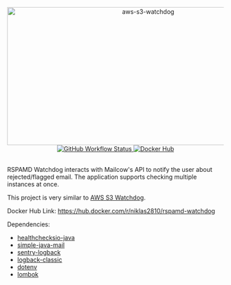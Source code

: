 <div style="width:100%;padding:0px;margin:0px" align="center">
    <img src="https://socialify.git.ci/niklas2810/rspamd-watchdog/image?description=1&font=Rokkitt&language=1&owner=1&pattern=Brick%20Wall&theme=Dark" alt="aws-s3-watchdog" width="640" height="320" />
    <br>
    <a href="https://github.com/niklas2810/rspamd-watchdog/actions">
        <img alt="GitHub Workflow Status" src="https://img.shields.io/github/workflow/status/niklas2810/rspamd-watchdog/Build%20Main%20Branch%20&%20Docker%20Image?logo=github&style=for-the-badge">
    </a>
     <a href="https://hub.docker.com/r/niklas2810/rspamd-watchdog">
        <img alt="Docker Hub" src="https://img.shields.io/codacy/grade/2d9dd890a9d74522a875841dbc040142?logo=codacy&style=for-the-badge"/>
     </a>
    <br>
    <br>   
</div>

RSPAMD Watchdog interacts with Mailcow's API to notify the user about rejected/flagged email.
The application supports checking multiple instances at once.

This project is very similar to [AWS S3 Watchdog](https://github.com/niklas2810/aws-s3-watchdog).

Docker Hub Link: https://hub.docker.com/r/niklas2810/rspamd-watchdog

Dependencies:

- [healthchecksio-java](https://github.com/niklas2810/healthchecksio-java)
- [simple-java-mail](https://github.com/bbottema/simple-java-mail)
- [sentry-logback](https://github.com/getsentry/sentry-java)
- [logback-classic](http://logback.qos.ch)
- [dotenv](https://github.com/cdimascio/dotenv-java) 
- [lombok](https://github.com/rzwitserloot/lombok)